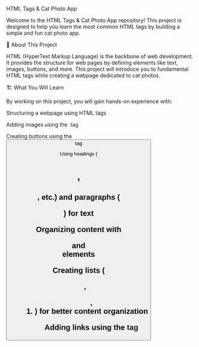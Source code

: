 HTML Tags & Cat Photo App

Welcome to the HTML Tags & Cat Photo App repository! This project is designed to help you learn the most common HTML tags by building a simple and fun cat photo app.

📌 About This Project

HTML (HyperText Markup Language) is the backbone of web development. It provides the structure for web pages by defining elements like text, images, buttons, and more. This project will introduce you to fundamental HTML tags while creating a webpage dedicated to cat photos.

🏗️ What You Will Learn

By working on this project, you will gain hands-on experience with:

Structuring a webpage using HTML tags

Adding images using the <img> tag

Creating buttons using the <button> tag

Using headings (<h1>, <h2>, etc.) and paragraphs (<p>) for text

Organizing content with <div> and <section> elements

Creating lists (<ul>, <ol>, <li>) for better content organization

Adding links using the <a> tag


